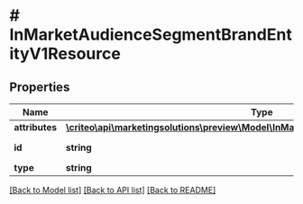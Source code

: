 # # InMarketAudienceSegmentBrandEntityV1Resource

## Properties

Name | Type | Description | Notes
------------ | ------------- | ------------- | -------------
**attributes** | [**\criteo\api\marketingsolutions\preview\Model\InMarketAudienceSegmentBrandEntityV1**](InMarketAudienceSegmentBrandEntityV1.md) |  | [optional]
**id** | **string** | Id of the entity | [optional]
**type** | **string** |  | [optional]

[[Back to Model list]](../../README.md#models) [[Back to API list]](../../README.md#endpoints) [[Back to README]](../../README.md)
